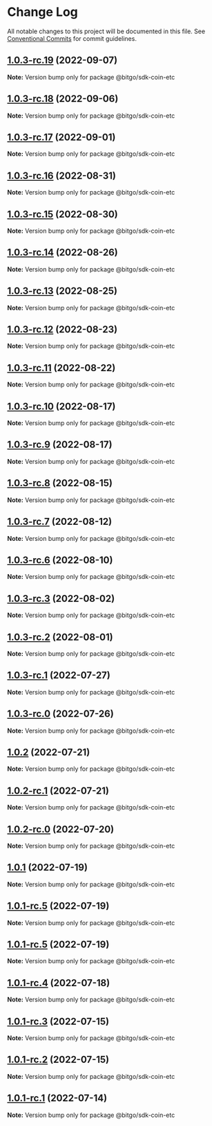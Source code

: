 # Change Log

All notable changes to this project will be documented in this file.
See [Conventional Commits](https://conventionalcommits.org) for commit guidelines.

## [1.0.3-rc.19](https://github.com/BitGo/BitGoJS/compare/@bitgo/sdk-coin-etc@1.0.3-rc.18...@bitgo/sdk-coin-etc@1.0.3-rc.19) (2022-09-07)

**Note:** Version bump only for package @bitgo/sdk-coin-etc





## [1.0.3-rc.18](https://github.com/BitGo/BitGoJS/compare/@bitgo/sdk-coin-etc@1.0.3-rc.17...@bitgo/sdk-coin-etc@1.0.3-rc.18) (2022-09-06)

**Note:** Version bump only for package @bitgo/sdk-coin-etc





## [1.0.3-rc.17](https://github.com/BitGo/BitGoJS/compare/@bitgo/sdk-coin-etc@1.0.3-rc.16...@bitgo/sdk-coin-etc@1.0.3-rc.17) (2022-09-01)

**Note:** Version bump only for package @bitgo/sdk-coin-etc





## [1.0.3-rc.16](https://github.com/BitGo/BitGoJS/compare/@bitgo/sdk-coin-etc@1.0.3-rc.15...@bitgo/sdk-coin-etc@1.0.3-rc.16) (2022-08-31)

**Note:** Version bump only for package @bitgo/sdk-coin-etc





## [1.0.3-rc.15](https://github.com/BitGo/BitGoJS/compare/@bitgo/sdk-coin-etc@1.0.3-rc.14...@bitgo/sdk-coin-etc@1.0.3-rc.15) (2022-08-30)

**Note:** Version bump only for package @bitgo/sdk-coin-etc





## [1.0.3-rc.14](https://github.com/BitGo/BitGoJS/compare/@bitgo/sdk-coin-etc@1.0.3-rc.13...@bitgo/sdk-coin-etc@1.0.3-rc.14) (2022-08-26)

**Note:** Version bump only for package @bitgo/sdk-coin-etc





## [1.0.3-rc.13](https://github.com/BitGo/BitGoJS/compare/@bitgo/sdk-coin-etc@1.0.3-rc.12...@bitgo/sdk-coin-etc@1.0.3-rc.13) (2022-08-25)

**Note:** Version bump only for package @bitgo/sdk-coin-etc





## [1.0.3-rc.12](https://github.com/BitGo/BitGoJS/compare/@bitgo/sdk-coin-etc@1.0.3-rc.11...@bitgo/sdk-coin-etc@1.0.3-rc.12) (2022-08-23)

**Note:** Version bump only for package @bitgo/sdk-coin-etc





## [1.0.3-rc.11](https://github.com/BitGo/BitGoJS/compare/@bitgo/sdk-coin-etc@1.0.3-rc.10...@bitgo/sdk-coin-etc@1.0.3-rc.11) (2022-08-22)

**Note:** Version bump only for package @bitgo/sdk-coin-etc





## [1.0.3-rc.10](https://github.com/BitGo/BitGoJS/compare/@bitgo/sdk-coin-etc@1.0.3-rc.9...@bitgo/sdk-coin-etc@1.0.3-rc.10) (2022-08-17)

**Note:** Version bump only for package @bitgo/sdk-coin-etc





## [1.0.3-rc.9](https://github.com/BitGo/BitGoJS/compare/@bitgo/sdk-coin-etc@1.0.3-rc.8...@bitgo/sdk-coin-etc@1.0.3-rc.9) (2022-08-17)

**Note:** Version bump only for package @bitgo/sdk-coin-etc





## [1.0.3-rc.8](https://github.com/BitGo/BitGoJS/compare/@bitgo/sdk-coin-etc@1.0.3-rc.7...@bitgo/sdk-coin-etc@1.0.3-rc.8) (2022-08-15)

**Note:** Version bump only for package @bitgo/sdk-coin-etc





## [1.0.3-rc.7](https://github.com/BitGo/BitGoJS/compare/@bitgo/sdk-coin-etc@1.0.3-rc.6...@bitgo/sdk-coin-etc@1.0.3-rc.7) (2022-08-12)

**Note:** Version bump only for package @bitgo/sdk-coin-etc





## [1.0.3-rc.6](https://github.com/BitGo/BitGoJS/compare/@bitgo/sdk-coin-etc@1.0.3-rc.5...@bitgo/sdk-coin-etc@1.0.3-rc.6) (2022-08-10)

**Note:** Version bump only for package @bitgo/sdk-coin-etc





## [1.0.3-rc.3](https://github.com/BitGo/BitGoJS/compare/@bitgo/sdk-coin-etc@1.0.3-rc.2...@bitgo/sdk-coin-etc@1.0.3-rc.3) (2022-08-02)

**Note:** Version bump only for package @bitgo/sdk-coin-etc





## [1.0.3-rc.2](https://github.com/BitGo/BitGoJS/compare/@bitgo/sdk-coin-etc@1.0.3-rc.1...@bitgo/sdk-coin-etc@1.0.3-rc.2) (2022-08-01)

**Note:** Version bump only for package @bitgo/sdk-coin-etc





## [1.0.3-rc.1](https://github.com/BitGo/BitGoJS/compare/@bitgo/sdk-coin-etc@1.0.3-rc.0...@bitgo/sdk-coin-etc@1.0.3-rc.1) (2022-07-27)

**Note:** Version bump only for package @bitgo/sdk-coin-etc





## [1.0.3-rc.0](https://github.com/BitGo/BitGoJS/compare/@bitgo/sdk-coin-etc@1.0.2...@bitgo/sdk-coin-etc@1.0.3-rc.0) (2022-07-26)

**Note:** Version bump only for package @bitgo/sdk-coin-etc





## [1.0.2](https://github.com/BitGo/BitGoJS/compare/@bitgo/sdk-coin-etc@1.0.2-rc.1...@bitgo/sdk-coin-etc@1.0.2) (2022-07-21)

**Note:** Version bump only for package @bitgo/sdk-coin-etc





## [1.0.2-rc.1](https://github.com/BitGo/BitGoJS/compare/@bitgo/sdk-coin-etc@1.0.2-rc.0...@bitgo/sdk-coin-etc@1.0.2-rc.1) (2022-07-21)

**Note:** Version bump only for package @bitgo/sdk-coin-etc





## [1.0.2-rc.0](https://github.com/BitGo/BitGoJS/compare/@bitgo/sdk-coin-etc@1.0.1...@bitgo/sdk-coin-etc@1.0.2-rc.0) (2022-07-20)

**Note:** Version bump only for package @bitgo/sdk-coin-etc





## [1.0.1](https://github.com/BitGo/BitGoJS/compare/@bitgo/sdk-coin-etc@1.0.1-rc.5...@bitgo/sdk-coin-etc@1.0.1) (2022-07-19)

**Note:** Version bump only for package @bitgo/sdk-coin-etc





## [1.0.1-rc.5](https://github.com/BitGo/BitGoJS/compare/@bitgo/sdk-coin-etc@1.0.1-rc.3...@bitgo/sdk-coin-etc@1.0.1-rc.5) (2022-07-19)

**Note:** Version bump only for package @bitgo/sdk-coin-etc

## [1.0.1-rc.5](https://github.com/BitGo/BitGoJS/compare/@bitgo/sdk-coin-etc@1.0.1-rc.3...@bitgo/sdk-coin-etc@1.0.1-rc.5) (2022-07-19)

**Note:** Version bump only for package @bitgo/sdk-coin-etc

## [1.0.1-rc.4](https://github.com/BitGo/BitGoJS/compare/@bitgo/sdk-coin-etc@1.0.1-rc.3...@bitgo/sdk-coin-etc@1.0.1-rc.4) (2022-07-18)

**Note:** Version bump only for package @bitgo/sdk-coin-etc

## [1.0.1-rc.3](https://github.com/BitGo/BitGoJS/compare/@bitgo/sdk-coin-etc@1.0.1-rc.2...@bitgo/sdk-coin-etc@1.0.1-rc.3) (2022-07-15)

**Note:** Version bump only for package @bitgo/sdk-coin-etc

## [1.0.1-rc.2](https://github.com/BitGo/BitGoJS/compare/@bitgo/sdk-coin-etc@1.0.1-rc.0...@bitgo/sdk-coin-etc@1.0.1-rc.2) (2022-07-15)

**Note:** Version bump only for package @bitgo/sdk-coin-etc

## [1.0.1-rc.1](https://github.com/BitGo/BitGoJS/compare/@bitgo/sdk-coin-etc@1.0.1-rc.0...@bitgo/sdk-coin-etc@1.0.1-rc.1) (2022-07-14)

**Note:** Version bump only for package @bitgo/sdk-coin-etc

